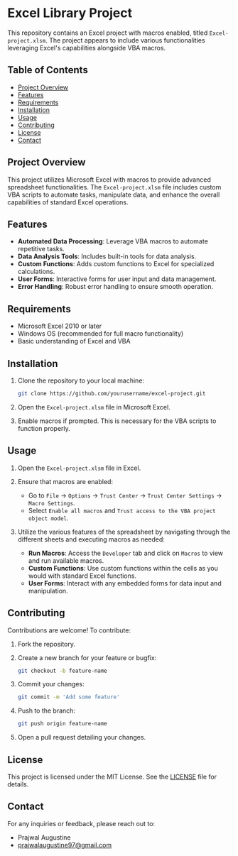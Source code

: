 # Excel Library Project

This repository contains an Excel project with macros enabled, titled `Excel-project.xlsm`. The project appears to include various functionalities leveraging Excel's capabilities alongside VBA macros.

## Table of Contents

- [Project Overview](#project-overview)
- [Features](#features)
- [Requirements](#requirements)
- [Installation](#installation)
- [Usage](#usage)
- [Contributing](#contributing)
- [License](#license)
- [Contact](#contact)

## Project Overview

This project utilizes Microsoft Excel with macros to provide advanced spreadsheet functionalities. The `Excel-project.xlsm` file includes custom VBA scripts to automate tasks, manipulate data, and enhance the overall capabilities of standard Excel operations.

## Features

- **Automated Data Processing**: Leverage VBA macros to automate repetitive tasks.
- **Data Analysis Tools**: Includes built-in tools for data analysis.
- **Custom Functions**: Adds custom functions to Excel for specialized calculations.
- **User Forms**: Interactive forms for user input and data management.
- **Error Handling**: Robust error handling to ensure smooth operation.

## Requirements

- Microsoft Excel 2010 or later
- Windows OS (recommended for full macro functionality)
- Basic understanding of Excel and VBA

## Installation

1. Clone the repository to your local machine:
    ```sh
    git clone https://github.com/yourusername/excel-project.git
    ```

2. Open the `Excel-project.xlsm` file in Microsoft Excel.

3. Enable macros if prompted. This is necessary for the VBA scripts to function properly.

## Usage

1. Open the `Excel-project.xlsm` file in Excel.

2. Ensure that macros are enabled:
    - Go to `File` -> `Options` -> `Trust Center` -> `Trust Center Settings` -> `Macro Settings`.
    - Select `Enable all macros` and `Trust access to the VBA project object model`.

3. Utilize the various features of the spreadsheet by navigating through the different sheets and executing macros as needed:
    - **Run Macros**: Access the `Developer` tab and click on `Macros` to view and run available macros.
    - **Custom Functions**: Use custom functions within the cells as you would with standard Excel functions.
    - **User Forms**: Interact with any embedded forms for data input and manipulation.

## Contributing

Contributions are welcome! To contribute:

1. Fork the repository.

2. Create a new branch for your feature or bugfix:
    ```sh
    git checkout -b feature-name
    ```

3. Commit your changes:
    ```sh
    git commit -m 'Add some feature'
    ```

4. Push to the branch:
    ```sh
    git push origin feature-name
    ```

5. Open a pull request detailing your changes.

## License

This project is licensed under the MIT License. See the [LICENSE](LICENSE) file for details.

## Contact

For any inquiries or feedback, please reach out to:

- Prajwal Augustine
- prajwalaugustine97@gmail.com
